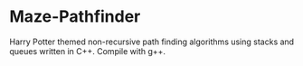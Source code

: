 # Maze-Pathfinder
Harry Potter themed non-recursive path finding algorithms using stacks and queues written in C++.  Compile with g++.
